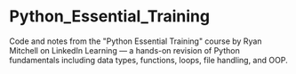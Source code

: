 # Python_Essential_Training
Code and notes from the "Python Essential Training" course by Ryan Mitchell on LinkedIn Learning — a hands-on revision of Python fundamentals including data types, functions, loops, file handling, and OOP.
